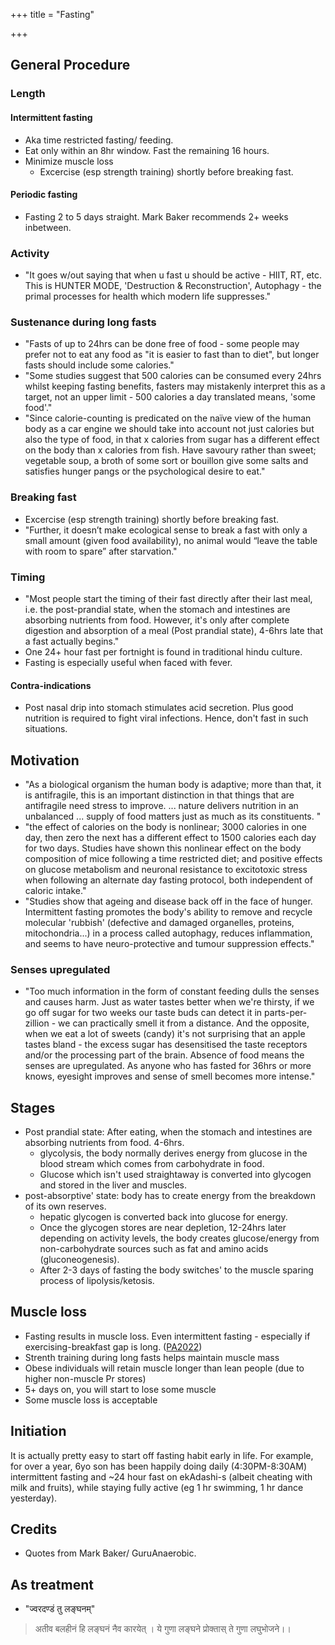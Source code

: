 +++
title = "Fasting"

+++

## General Procedure
### Length
#### Intermittent fasting
- Aka time restricted fasting/ feeding.
- Eat only within an 8hr window. Fast the remaining 16 hours.
- Minimize muscle loss
  - Excercise (esp strength training) shortly before breaking fast.


#### Periodic fasting
- Fasting 2 to 5 days straight. Mark Baker recommends 2+ weeks inbetween.

### Activity
- "It goes w/out saying that when u fast u should be active - HIIT, RT, etc. This is HUNTER MODE, 'Destruction & Reconstruction', Autophagy - the primal processes for health which modern life suppresses."

### Sustenance during long fasts
- "Fasts of up to 24hrs can be done free of food - some people may prefer not to eat any food as "it is easier to fast than to diet", but longer fasts should include some calories."
- "Some studies suggest that 500 calories can be consumed every 24hrs whilst keeping fasting benefits, fasters may mistakenly interpret this as a target, not an upper limit - 500 calories a day translated means, 'some food'." 
- "Since calorie-counting is predicated on the naïve view of the human body as a car engine we should take into account not just calories but also the type of food, in that x calories from sugar has a different effect on the body than x calories from fish. Have savoury rather than sweet; vegetable soup, a broth of some sort or bouillon give some salts and satisfies hunger pangs or the psychological desire to eat."

### Breaking fast
- Excercise (esp strength training) shortly before breaking fast.
- "Further, it doesn’t make ecological sense to break a fast with only a small amount (given food availability), no animal would “leave the table with room to spare” after starvation." 

### Timing
- "Most people start the timing of their fast directly after their last meal, i.e. the post-prandial state, when the stomach and intestines are absorbing nutrients from food. However, it's only after complete digestion and absorption of a meal (Post prandial state), 4-6hrs late that a fast actually begins."
- One 24+ hour fast per fortnight is found in traditional hindu culture.
- Fasting is especially useful when faced with fever.

#### Contra-indications
- Post nasal drip into stomach stimulates acid secretion. Plus good nutrition is required to fight viral infections. Hence, don't fast in such situations.

## Motivation
- "As a biological organism the human body is adaptive; more than that, it is antifragile, this is an important distinction in that things that are antifragile need stress to improve. ... nature delivers nutrition in an unbalanced ... supply of food matters just as much as its constituents. "
- "the effect of calories on the body is nonlinear; 3000 calories in one day, then zero the next has a different effect to 1500 calories each day for two days. Studies have shown this nonlinear effect on the body composition of mice following a time restricted diet; and positive effects on glucose metabolism and neuronal resistance to excitotoxic stress when following an alternate day fasting protocol, both independent of caloric intake."
- "Studies show that ageing and disease back off in the face of hunger. Intermittent fasting promotes the body's ability to remove and recycle molecular 'rubbish' (defective and damaged organelles, proteins, mitochondria...) in a process called autophagy, reduces inflammation, and seems to have neuro-protective and tumour suppression effects."

### Senses upregulated
- "Too much information in the form of constant feeding dulls the senses and causes harm. Just as water tastes better when we're thirsty, if we go off sugar for two weeks our taste buds can detect it in parts-per-zillion - we can practically smell it from a distance. And the opposite, when we eat a lot of sweets (candy) it's not surprising that an apple tastes bland - the excess sugar has desensitised the taste receptors and/or the processing part of the brain. Absence of food means the senses are upregulated. As anyone who has fasted for 36hrs or more knows, eyesight improves and sense of smell becomes more intense."


## Stages
- Post prandial state: After eating, when the stomach and intestines are absorbing nutrients from food. 4-6hrs.
  - glycolysis, the body normally derives energy from glucose in the blood stream which comes from carbohydrate in food.
  - Glucose which isn't used straightaway is converted into glycogen and stored in the liver and muscles.
- post-absorptive' state: body has to create energy from the breakdown of its own reserves. 
  - hepatic glycogen is converted back into glucose for energy. 
  - Once the glycogen stores are near depletion, 12-24hrs later depending on activity levels, the body creates glucose/energy from non-carbohydrate sources such as fat and amino acids (gluconeogenesis). 
  - After 2-3 days of fasting the body switches' to the muscle sparing process of lipolysis/ketosis.


## Muscle loss
- Fasting results in muscle loss. Even intermittent fasting - especially if exercising-breakfast gap is long. ([PA2022](https://www.youtube.com/watch?v=jKyYvna5VjA&t=225s)) 
- Strenth training during long fasts helps maintain muscle mass
- Obese individuals will retain muscle longer than lean people (due to higher non-muscle Pr stores)
- 5+ days on, you will start to lose some muscle
- Some muscle loss is acceptable

## Initiation
It is actually pretty easy to start off fasting habit early in life. For example, for over a year, 6yo son has been happily doing daily (4:30PM-8:30AM) intermittent fasting and ~24 hour fast on ekAdashi-s (albeit cheating with milk and fruits), while staying fully active (eg 1 hr swimming, 1 hr dance yesterday).

## Credits
- Quotes from Mark Baker/ GuruAnaerobic.

## As treatment
- "ज्वरदण्डं तु लङ्घनम्"

> अतीव बलहीनं हि
  लङ्घनं नैव कारयेत् ।
  ये गुणा लङ्घने प्रोक्तास्
  ते गुणा लघुभोजने।। 